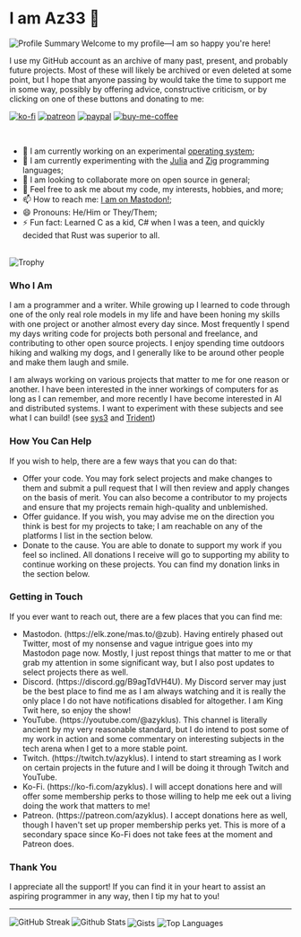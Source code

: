 # I am Az33 🦄

<div>
    <img align="left" alt="Profile Summary" src="https://github-profile-summary-cards.vercel.app/api/cards/profile-details?username=azyklus&theme=2077" />
</div>

Welcome to my profile—I am so happy you're here!

I use my GitHub account as an archive of many past, present, and probably future projects. Most of these will likely be archived or even deleted at some point,
but I hope that anyone passing by would take the time to support me in some way, possibly by offering advice, constructive criticism, or by clicking on one of
these buttons and donating to me:

[![ko-fi](https://img.shields.io/badge/Ko--fi-F16061?style=for-the-badge&logo=ko-fi&logoColor=white)](https://ko-fi.com/M4M4GDIVQ)
[![patreon](https://img.shields.io/badge/Patreon-F96854?style=for-the-badge&logo=patreon&logoColor=white)](https://patreon.com/azyklus)
[![paypal](https://img.shields.io/badge/PayPal-00457C?style=for-the-badge&logo=paypal&logoColor=white)](https://paypal.me/herroh)
[![buy-me-coffee](https://img.shields.io/badge/Buy_Me_A_Coffee-FFDD00?style=for-the-badge&logo=buy-me-a-coffee&logoColor=black)](https://buymeacoffee.com/azyklus)

<br/>

- 🔭 I am currently working on an experimental [operating system](https://github.com/azyklus/sys3);
- 🌱 I am currently experimenting with the [Julia](https://julialang.org/) and [Zig](https://ziglang.org) programming languages;
- 👯 I am looking to collaborate more on open source in general;
- 💬 Feel free to ask me about my code, my interests, hobbies, and more;
- 📫 How to reach me: [I am on Mastodon!](https://mas.to/@zub);
- 😄 Pronouns: He/Him or They/Them;
- ⚡ Fun fact: Learned C as a kid, C# when I was a teen, and quickly decided that Rust was superior to all.

<br/>

<div>
    <img align="center" alt="Trophy" src="https://github-profile-trophy.vercel.app/?username=azyklus&theme=gruvbox" />
</div>

### Who I Am
<p>
    I am a programmer and a writer. While growing up I learned to code through one of the only
    real role models in my life and have been honing my skills with one project or another almost
    every day since. Most frequently I spend my days writing code for projects both personal and
    freelance, and contributing to other open source projects. I enjoy spending time outdoors hiking
    and walking my dogs, and I generally like to be around other people and make them laugh and smile.
</p>
<p>
    I am always working on various projects that matter to me for one reason or another.
    I have been interested in the inner workings of computers for as long as I can remember,
    and more recently I have become interested in AI and distributed systems. I want to
    experiment with these subjects and see what I can build!
    (see <a href="https://github.com/azyklus/sys3">sys3</a> and <a href="https://github.com/azyklus/t2">Trident</a>)
</p>

### How You Can Help
<p>
    If you wish to help, there are a few ways that you can do that:
</p>
<ul>
    <li>
        Offer your code. You may fork select projects and make changes to them and submit a pull
        request that I will then review and apply changes on the basis of merit.
        You can also become a contributor to my projects and ensure that my projects
        remain high-quality and unblemished.
    </li>
    <li>
        Offer guidance. If you wish, you may advise me on the direction you think is best for my
        projects to take; I am reachable on any of the platforms I list in the section below.
    </li>
    <li>
        Donate to the cause. You are able to donate to support my work if you feel so inclined.
        All donations I receive will go to supporting my ability to continue working on these projects.
        You can find my donation links in the section below.
    </li>
</ul>

### Getting in Touch
<p>
    If you ever want to reach out, there are a few places that you can find me:
</p>
<ul>
    <li>
        Mastodon. (https://elk.zone/mas.to/@zub). Having entirely phased out Twitter, most of my
        nonsense and vague intrigue goes into my Mastodon page now. Mostly, I just repost things that
        matter to me or that grab my attention in some significant way, but I also post updates to
        select projects there as well.
    </li>
    <li>
        Discord. (https://discord.gg/B9agTdVH4U). My Discord server may just be the best place to find
        me as I am always watching and it is really the only place I do not have notifications disabled
        for altogether. I am King Twit here, so enjoy the show!
    </li>
    <li>
        YouTube. (https://youtube.com/@azyklus). This channel is literally ancient by my very reasonable
        standard, but I do intend to post some of my work in action and some commentary on interesting
        subjects in the tech arena when I get to a more stable point.
    </li>
    <li>
        Twitch. (https://twitch.tv/azyklus). I intend to start streaming as I work on certain projects
        in the future and I will be doing it through Twitch and YouTube.
    </li>
    <li>
        Ko-Fi. (https://ko-fi.com/azyklus). I will accept donations here and will offer some membership
        perks to those willing to help me eek out a living doing the work that matters to me!
    </li>
    <li>
        Patreon. (https://patreon.com/azyklus). I accept donations here as well, though I haven't set up
        proper membership perks yet. This is more of a secondary space since Ko-Fi does not take fees at
        the moment and Patreon does.
    </li>
</ul>

### Thank You
<p>
    I appreciate all the support! If you can find it in your heart to assist an aspiring programmer
    in any way, then I tip my hat to you!
</p>

<hr/>

<!-- GitHub Stat Cards -->
<div white-space="nowrap">
    <img align="left" alt="GitHub Streak" src="https://github-readme-streak-stats.herokuapp.com/?user=azyklus&theme=gruvbox" />
    <img align="left" alt="Github Stats" src="https://github-readme-stats.vercel.app/api?username=azyklus&count_private=true&show_icons=true&hide_border=true&theme=dark&text_color=dfdfdf" />
    <img align="center" alt="Gists" src="https://gists-readme.yizack.com/api?user=azyklus" />
    <img align="center" alt="Top Languages" src="https://github-readme-stats.vercel.app/api/top-langs?username=azyklus&hide_border=true&theme=dark&text_color=fff" />
</div>

<div white-space="nowrap">
</div>
